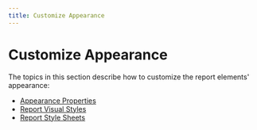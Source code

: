 ```yaml
---
title: Customize Appearance
---
```

# Customize Appearance

The topics in this section describe how to customize the report elements' appearance:

* [Appearance Properties](customize-appearance/appearance-properties.md)
* [Report Visual Styles](customize-appearance/report-visual-styles.md)
* [Report Style Sheets](customize-appearance/report-style-sheets.md)
